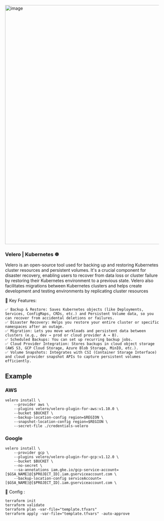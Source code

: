 <img width="1836" height="780" alt="image" src="https://github.com/user-attachments/assets/642340c8-1ad3-4f75-8dc2-264e040c83bf" />


###  Velero | Kubernetes ☸️
Velero is an open-source tool used for backing up and restoring Kubernetes cluster resources and persistent volumes. It's a crucial component for disaster recovery, enabling users to recover from data loss or cluster failure by restoring their Kubernetes environment to a previous state. Velero also facilitates migrations between Kubernetes clusters and helps create development and testing environments by replicating cluster resources


🧱 Key Features:
```
✅ Backup & Restore: Saves Kubernetes objects (like Deployments, Services, ConfigMaps, CRDs, etc.) and Persistent Volume data, so you can recover from accidental deletions or failures.
✅ Disaster Recovery: Helps you restore your entire cluster or specific namespaces after an outage.
✅ Migration: Lets you move workloads and persistent data between clusters (e.g., dev → prod or cloud provider A → B).
✅ Scheduled Backups: You can set up recurring backup jobs.
✅ Cloud Provider Integration: Stores backups in cloud object storage (AWS S3, GCP Cloud Storage, Azure Blob Storage, MinIO, etc.).
✅ Volume Snapshots: Integrates with CSI (Container Storage Interface) and cloud provider snapshot APIs to capture persistent volumes efficiently.
```

## Example

### AWS
```
velero install \
    --provider aws \
    --plugins velero/velero-plugin-for-aws:v1.10.0 \
    --bucket $BUCKET \
    --backup-location-config region=$REGION \
    --snapshot-location-config region=$REGION \
    --secret-file ./credentials-velero
```
### Google
```
velero install \
    --provider gcp \
    --plugins velero/velero-plugin-for-gcp:v1.12.0 \
    --bucket $BUCKET \
    --no-secret \
    --sa-annotations iam.gke.io/gcp-service-account=[$GSA_NAME]@[$PROJECT_ID].iam.gserviceaccount.com \
    --backup-location-config serviceAccount=[$GSA_NAME]@[$PROJECT_ID].iam.gserviceaccount.com \
```

🔨 Config :
```
terraform init
terraform validate
terraform plan -var-file="template.tfvars"
terraform apply -var-file="template.tfvars" -auto-approve
```
